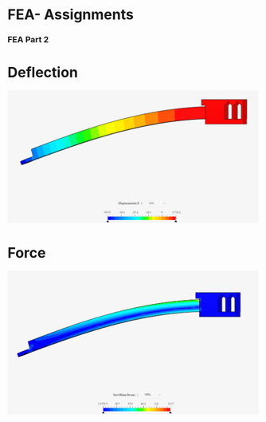 # FEA- Assignments 

### FEA Part 2
# Deflection
![Displace](images/Displace.png)
# Force
![force](images/force.png)
